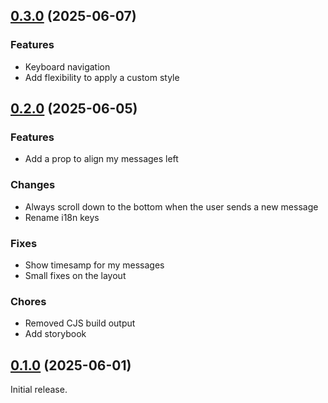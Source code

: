 ## [0.3.0](https://github.com/spider-hand/advanced-chat-kai/compare/v0.2.0...v0.3.0) (2025-06-07)
### Features
- Keyboard navigation
- Add flexibility to apply a custom style

## [0.2.0](https://github.com/spider-hand/advanced-chat-kai/compare/v0.1.0...v0.2.0) (2025-06-05)
### Features
- Add a prop to align my messages left

### Changes
- Always scroll down to the bottom when the user sends a new message
- Rename i18n keys

### Fixes
- Show timesamp for my messages
- Small fixes on the layout

### Chores
- Removed CJS build output
- Add storybook

## [0.1.0](https://github.com/spider-hand/advanced-chat-kai/compare/main...v0.1.0) (2025-06-01)
Initial release.

